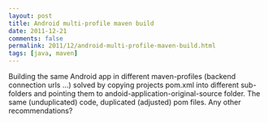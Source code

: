 ```yaml
---
layout: post
title: Android multi-profile maven build
date: 2011-12-21
comments: false
permalink: 2011/12/android-multi-profile-maven-build.html
tags: [java, maven]
---
```


Building the same Android app in different maven-profiles (backend connection urls ...) solved by copying projects pom.xml into different sub-folders and pointing them to andoid-application-original-source folder. The same (unduplicated) code, duplicated (adjusted) pom files. Any other recommendations?
